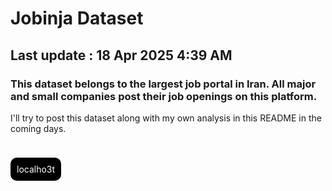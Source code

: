 # Jobinja Dataset
## Last update : 18 Apr 2025 4:39 AM
### This dataset belongs to the largest job portal in Iran. All major and small companies post their job openings on this platform.


<p>
I'll try to post this dataset along with my own analysis in this README in the coming days.
</p>
<br>
<br>
<mark style="padding:10px;border-radius:10px;color:white;background-color:#000">localho3t</mark>